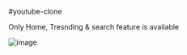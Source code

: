 #youtube-clone

Only Home, Tresnding & search feature is available

![image](https://github.com/Omkar270048/youtube-clone/assets/69665958/98e7380a-5683-49aa-8215-fb0efa9fd94f)
